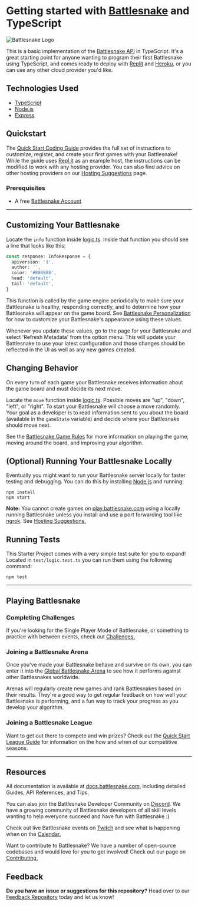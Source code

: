 # Getting started with [Battlesnake](http://play.battlesnake.com?utm_source=github&utm_medium=readme&utm_campaign=typescript_starter&utm_content=homepage) and TypeScript

![Battlesnake Logo](https://media.battlesnake.com/social/StarterSnakeGitHubRepos_TypeScript.png)

This is a basic implementation of the [Battlesnake API](https://docs.battlesnake.com/references/api)
in TypeScript. It's a great starting point for anyone wanting to program their first Battlesnake
using TypeScript, and comes ready to deploy with [Replit](https://repl.it) and
[Heroku](https://heroku.com), or you can use any other cloud provider you'd like.

## Technologies Used

- [TypeScript](https://www.typescriptlang.org/)
- [Node.js](https://nodejs.org/en/)
- [Express](https://expressjs.com/)

## Quickstart

The [Quick Start Coding Guide](https://docs.battlesnake.com/guides/getting-started) provides the
full set of instructions to customize, register, and create your first games with your Battlesnake!
While the guide uses [Repl.it](https://repl.it) as an example host, the instructions can be modified
to work with any hosting provider. You can also find advice on other hosting providers on our
[Hosting Suggestions](https://docs.battlesnake.com/references/hosting-suggestions) page.

### Prerequisites

- A free
  [Battlesnake Account](https://play.battlesnake.com/?utm_source=github&utm_medium=readme&utm_campaign=typescript_starter&utm_content=homepage)

---

## Customizing Your Battlesnake

Locate the `info` function inside [logic.ts](src/logic.ts#L3). Inside that function you should see a
line that looks like this:

```typescript
const response: InfoResponse = {
  apiversion: '1',
  author: '',
  color: '#888888',
  head: 'default',
  tail: 'default',
}
```

This function is called by the game engine periodically to make sure your Battlesnake is healthy,
responding correctly, and to determine how your Battlesnake will appear on the game board. See
[Battlesnake Personalization](https://docs.battlesnake.com/references/personalization) for how to
customize your Battlesnake's appearance using these values.

Whenever you update these values, go to the page for your Battlesnake and select 'Refresh Metadata'
from the option menu. This will update your Battlesnake to use your latest configuration and those
changes should be reflected in the UI as well as any new games created.

## Changing Behavior

On every turn of each game your Battlesnake receives information about the game board and must
decide its next move.

Locate the `move` function inside [logic.ts](logic.ts#L23). Possible moves are "up", "down", "left",
or "right". To start your Battlesnake will choose a move randomly. Your goal as a developer is to
read information sent to you about the board (available in the `gameState` variable) and decide
where your Battlesnake should move next.

See the [Battlesnake Game Rules](https://docs.battlesnake.com/references/rules) for more information
on playing the game, moving around the board, and improving your algorithm.

## (Optional) Running Your Battlesnake Locally

Eventually you might want to run your Battlesnake server locally for faster testing and debugging.
You can do this by installing [Node.js](https://nodejs.org/en/download/) and running:

```shell
npm install
npm start
```

**Note:** You cannot create games on [play.battlesnake.com](https://play.battlesnake.com) using a
locally running Battlesnake unless you install and use a port forwarding tool like
[ngrok](https://ngrok.com/). See
[Hosting Suggestions.](https://docs.battlesnake.com/references/hosting-suggestions#local)

## Running Tests

This Starter Project comes with a very simple test suite for you to expand! Located in
`test/logic.test.ts` you can run them using the following command:

```shell
npm test
```

---

## Playing Battlesnake

### Completing Challenges

If you're looking for the Single Player Mode of Battlesnake, or something to practice with between
events, check out [Challenges.](https://docs.battlesnake.com/guides/quick-start-challenges-guide)

### Joining a Battlesnake Arena

Once you've made your Battlesnake behave and survive on its own, you can enter it into the
[Global Battlesnake Arena](https://play.battlesnake.com/arena/global) to see how it performs against
other Battlesnakes worldwide.

Arenas will regularly create new games and rank Battlesnakes based on their results. They're a good
way to get regular feedback on how well your Battlesnake is performing, and a fun way to track your
progress as you develop your algorithm.

### Joining a Battlesnake League

Want to get out there to compete and win prizes? Check out the
[Quick Start League Guide](https://docs.battlesnake.com/guides/quick-start-league-guide) for
information on the how and when of our competitive seasons.

---

## Resources

All documentation is available at [docs.battlesnake.com](https://docs.battlesnake.com), including
detailed Guides, API References, and Tips.

You can also join the Battlesnake Developer Community on
[Discord](https://play.battlesnake.com/discord?utm_source=github&utm_medium=readme&utm_campaign=typescript_starter&utm_content=discord).
We have a growing community of Battlesnake developers of all skill levels wanting to help everyone
succeed and have fun with Battlesnake :)

Check out live Battlesnake events on [Twitch](https://www.twitch.tv/battlesnakeofficial) and see
what is happening when on the
[Calendar.](https://play.battlesnake.com/calendar?utm_source=github&utm_medium=readme&utm_campaign=typescript_starter&utm_content=calendar)

Want to contribute to Battlesnake? We have a number of open-source codebases and would love for you
to get involved! Check out our page on
[Contributing.](https://docs.battlesnake.com/guides/contributing)

## Feedback

**Do you have an issue or suggestions for this repository?** Head over to our
[Feedback Repository](https://play.battlesnake.com/feedback?utm_source=github&utm_medium=readme&utm_campaign=typescript_starter&utm_content=feedback)
today and let us know!
